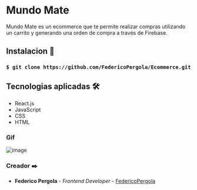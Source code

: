 # Mundo Mate

Mundo Mate es un ecommerce que te permite realizar compras utilizando un carrito y generando una orden de compra a través de Firebase. 


## Instalacion 🚀

### `$ git clone https://github.com/FedericoPergola/Ecommerce.git`



## Tecnologias aplicadas 🛠️

* React.js
* JavaScript
* CSS
* HTML


### Gif

![image]()


### Creador ✒️

* **Federico Pergola** - *Frontend Developer* - [FedericoPergola](https://github.com/FedericoPergola/Ecommerce)
